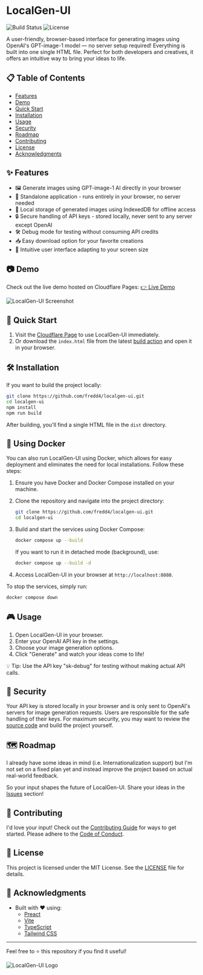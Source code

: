 # LocalGen-UI

![Build Status](https://img.shields.io/github/actions/workflow/status/fredd4/localgen-ui/vite-build.yml?style=plastic)
![License](https://img.shields.io/github/license/fredd4/localgen-ui?style=plastic)

A user-friendly, browser-based interface for generating images using OpenAI's GPT-image-1 model — no server setup required! Everything is built into one single HTML file. Perfect for both developers and creatives, it offers an intuitive way to bring your ideas to life.

## 📋 Table of Contents

- [Features](#-features)
- [Demo](#-demo)
- [Quick Start](#-quick-start)
- [Installation](#-installation)
- [Usage](#-usage)
- [Security](#-security)
- [Roadmap](#-roadmap)
- [Contributing](#-contributing)
- [License](#-license)
- [Acknowledgments](#-acknowledgments)

## ✨ Features

- 🖼️ Generate images using GPT-image-1 AI directly in your browser
- 🚀 Standalone application - runs entirely in your browser, no server needed
- 💾 Local storage of generated images using IndexedDB for offline access
- 🔒 Secure handling of API keys - stored locally, never sent to any server except OpenAI
- 🛠️ Debug mode for testing without consuming API credits
- 📥 Easy download option for your favorite creations
- 🎨 Intuitive user interface adapting to your screen size

## 📷 Demo

Check out the live demo hosted on Cloudflare Pages: [👉 Live Demo](https://localgen-ui.pages.dev/)

![LocalGen-UI Screenshot](https://raw.githubusercontent.com/fredd4/localgen-ui/main/doc/screenshot_986x621.jpg)

## 🚀 Quick Start

1. Visit the [Cloudflare Page](https://localgen-ui.pages.dev/) to use LocalGen-UI immediately.
2. Or download the `index.html` file from the latest [build action](https://github.com/fredd4/localgen-ui/actions/workflows/vite-build.yml) and open it in your browser.

## 🛠️ Installation

If you want to build the project locally:

```bash
git clone https://github.com/fredd4/localgen-ui.git
cd localgen-ui
npm install
npm run build
```

After building, you'll find a single HTML file in the `dist` directory.

## 🐳 Using Docker

You can also run LocalGen-UI using Docker, which allows for easy deployment and eliminates the need for local installations. Follow these steps:

1. Ensure you have Docker and Docker Compose installed on your machine.

2. Clone the repository and navigate into the project directory:

   ```bash
   git clone https://github.com/fredd4/localgen-ui.git
   cd localgen-ui
   ```

3. Build and start the services using Docker Compose:

   ```bash
   docker compose up --build
   ```

   If you want to run it in detached mode (background), use:

   ```bash
   docker compose up --build -d
   ```

4. Access LocalGen-UI in your browser at `http://localhost:8080`.

To stop the services, simply run:

```bash
docker compose down
```

## 🎮 Usage

1. Open LocalGen-UI in your browser.
2. Enter your OpenAI API key in the settings.
3. Choose your image generation options.
4. Click "Generate" and watch your ideas come to life!

💡 Tip: Use the API key "sk-debug" for testing without making actual API calls.

## 🔐 Security

Your API key is stored locally in your browser and is only sent to OpenAI's servers for image generation requests. Users are responsible for the safe handling of their keys. For maximum security, you may want to review the [source code](https://github.com/fredd4/localgen-ui/tree/main/src) and build the project yourself.

## 🗺️ Roadmap

I already have some ideas in mind (i.e. Internationalization support) but I'm not set on a fixed plan yet and instead improve the project based on actual real-world feedback.

So your input shapes the future of LocalGen-UI. Share your ideas in the [Issues](https://github.com/fredd4/localgen-ui/issues) section!

## 💬 Contributing

I'd love your input! Check out the [Contributing Guide](https://github.com/fredd4/localgen-ui/blob/main/CONTRIBUTING.md) for ways to get started. Please adhere to the [Code of Conduct](https://github.com/fredd4/localgen-ui/blob/main/CODE_OF_CONDUCT.md).

## 📝 License

This project is licensed under the MIT License. See the [LICENSE](https://github.com/fredd4/localgen-ui/blob/main/LICENSE) file for details.

## 🙏 Acknowledgments

- Built with ❤️ using:
  - [Preact](https://preactjs.com/)
  - [Vite](https://vitejs.dev/)
  - [TypeScript](https://www.typescriptlang.org/)
  - [Tailwind CSS](https://tailwindcss.com/)

---

Feel free to ⭐️ this repository if you find it useful!

![LocalGen-UI Logo](https://raw.githubusercontent.com/fredd4/localgen-ui/main/doc/logo_darkmode_1500x1200.png)